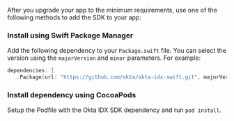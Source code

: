 After you upgrade your app to the minimum requirements, use one of the following methods to add the SDK to your app:

### Install using Swift Package Manager

Add the following dependency to your `Package.swift` file. You can select the version using the `majorVersion` and `minor` parameters. For example:

 ```swift
dependencies: [
    .Package(url: "https://github.com/okta/okta-idx-swift.git", majorVersion: <majorVersion>, minor: <minor>)
```

### Install dependency using CocoaPods

Setup the Podfile with the Okta IDX SDK dependency and run `pod install`.
